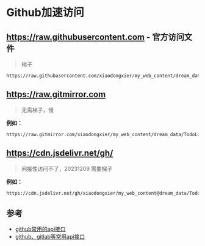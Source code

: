 # Github加速访问


## https://raw.githubusercontent.com - 官方访问文件

> 梯子

```
https://raw.githubusercontent.com/xiaodongxier/my_web_content/dream_data/TodoList/index.md
```


## https://raw.gitmirror.com

> 无需梯子，慢

**例如：**

```
https://raw.gitmirror.com/xiaodongxier/my_web_content/dream_data/TodoList/index.md
```


## https://cdn.jsdelivr.net/gh/ 

> 间接性访问不了，20231209 需要梯子

**例如：**

```
https://cdn.jsdelivr.net/gh/xiaodongxier/my_web_content@dream_data/TodoList/index.md
```





## 参考

- [github常用的api接口](https://cloud.tencent.com/developer/article/1875456?areaSource=106000.10&traceId=0xjWRY8dC7y0OVna1Ttf_)
- [github、gitlab等常用api接口 ](https://www.cnblogs.com/ygunoil/p/13607491.html)